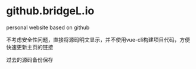 # github.bridgeL.io
personal website based on github

不考虑安全性问题，直接将源码明文显示，并不使用vue-cli构建项目代码，方便快速更新主页的链接

过去的源码备份保存